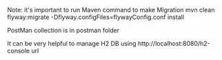 

Note: it's important to run Maven command to make Migration mvn clean flyway:migrate -Dflyway.configFiles=flywayConfig.conf install

PostMan collection is in postman folder

It can be very helpful to manage H2 DB using http://localhost:8080/h2-console url

